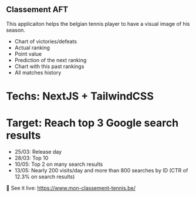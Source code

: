 ## Classement AFT

This applicaiton helps the belgian tennis player to have a visual image of his season.

- Chart of victories/defeats
- Actual ranking
- Point value
- Prediction of the next ranking
- Chart with this past rankings
- All matches history


# Techs: NextJS + TailwindCSS
# Target: Reach top 3 Google search results
  - 25/03: Release day
  - 28/03: Top 10
  - 10/05: Top 2 on many search results
  - 13/05: Nearly 200 visits/day and more than 800 searches by ID (CTR of 12.3% on search results)

🎾 See it live: https://www.mon-classement-tennis.be/

